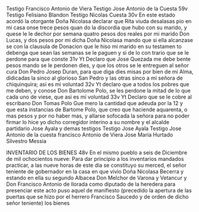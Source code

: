 Testigo Francisco Antonio de Viera
Testigo Jose Antonio de la Cuesta
59v Testigo Felisiano Blandon Testigo Nicolas Cuesta
30v En este estado acordó la otorgante Doña Nicolasa declarar que Rita viuda desalasas pio en mi casa onse trece pesos quan do la discordia que hubo con su marido, y quese le le dechor por semana quatro pesos dos reales por mi marido Don Lucas, y dos pesos por mi dicha Doña Nicolasa mando que si ella alcanzase se con la clausula de Donacion que le hiso mi marido en su testamen to debenga que sean las semanas se le paguen y si de lo con trario que se le perdone para que conste
31v Yt Declaro que Jose Quezada me debe bente pesos mando se le perdonen dies, y que los otros se le entreguen al señor cura Don Pedro Josep Duran, para que diga dies misas por bien de mi Alma, didicadas la sinco al glorioso San Pedro y las otras sinco a mi señora de chiquinquira; asi es mi voluntad
32v Yt declaro que a todos los pobres que me deben, y conose Don Bartolome Polo, se les perdone la mitad de lo que cada uno de viese, que asi es mi voluntad
33v Yt Declaro que se le cobre al escribano Don Tomas Polo Gue mero la cantidad que adeuda por la 12 y que esta instancias de Bartome Polo, que creo que haciende aquarenta, o mas pesos y por no haber mas, y allarse sofocada la señora para no poder firmar lo hice yo dicho corregidor interino a su nombre y el alcalde partidario Jose Ayala y demas testigos
Testigo Jose Ayala Testigo Jose Antonio de la cuesta
francisco Antonio de Viera Jose Maria Hurtado Silvestro Messia

INVENTARIO DE LOS BIENES
48v En el mismo pueblo a seis de Diciembre de mil ochocientos nueve: Para dar principio a los inventarios mandados practicar, a las nueve horas de este dia se constituyo su merced, el señor teniente de gobernador en la casa en que vivio Doña Nicolasa Becerra y estando en ella su segundo Albacea Don Melchor de Varona y Vetancur y Don Francisco Antonio de llorada como diputado de la heredera para presenciar este acto puso aquel de manifiesto (precedido la apertura de las puertas que se hizo por el herrero Francisco Saucedo y de orden de dicho señor teniente) los bienes